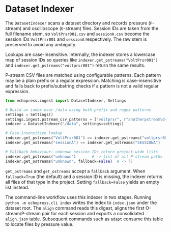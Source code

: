 # Dataset Indexer

The `DatasetIndexer` scans a dataset directory and records pressure (`P`-stream) and oscilloscope (`O`-stream) files. Session IDs are taken from the full filename stem, so `VoltPrsr001.csv` and `sessionA.csv` become the session IDs `VoltPrsr001` and `sessionA` respectively. The raw stem is preserved to avoid any ambiguity.

Lookups are case-insensitive. Internally, the indexer stores a lowercase map of session IDs so queries like `indexer.get_pstreams("VoltPrsr001")` and `indexer.get_pstreams("voltprsr001")` return the same results.

P-stream CSV files are matched using configurable patterns. Each pattern may be a plain prefix or a regular expression. Matching is case-insensitive and falls back to prefix/substring checks if a pattern is not a valid regular expression.

```python
from echopress.ingest import DatasetIndexer, Settings

# Build an index over /data using both prefix and regex patterns
settings = Settings()
settings.ingest.pstream_csv_patterns = ["voltprsr", r"anotherpstream\d+"]
indexer = DatasetIndexer("/data", settings=settings)

# Case-insensitive lookup
indexer.get_pstreams("VoltPrsr001") == indexer.get_pstreams("voltprsr001")
indexer.get_ostreams("sessionA") == indexer.get_ostreams("SESSIONA")

# Fallback behaviour: unknown session IDs return project-wide lists
indexer.get_pstreams("unknown")       # -> list of all P-stream paths
indexer.get_ostreams("unknown", fallback=False)  # -> []
```

`get_pstreams` and `get_ostreams` accept a `fallback` argument. When `fallback=True` (the default) and a session ID is missing, the indexer returns all files of that type in the project. Setting `fallback=False` yields an empty list instead.

The command-line workflow uses this indexer in two stages.  Running
`python -m echopress.cli index` writes the index to `index.json` under the
dataset root.  The `align` command reads this digest, aligns the first
O-stream/P-stream pair for each session and exports a consolidated
`align.json` table.  Subsequent commands such as `adapt` consume this table to
locate files by pressure value.
